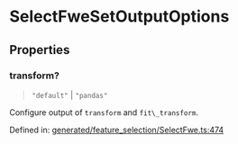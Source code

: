 # SelectFweSetOutputOptions

## Properties

### transform?

> `"default"` \| `"pandas"`

Configure output of `transform` and `fit\_transform`.

Defined in:  [generated/feature\_selection/SelectFwe.ts:474](https://github.com/transitive-bullshit/scikit-learn-ts/blob/b59c1ff/packages/sklearn/src/generated/feature_selection/SelectFwe.ts#L474)
